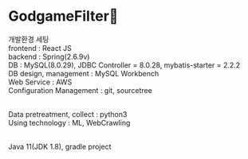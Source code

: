 # GodgameFilter🤪

개발환경 세팅
<br>frontend : React JS
<br>backend : Spring(2.6.9v)
<br>DB : MySQL(8.0.29), JDBC Controller = 8.0.28, mybatis-starter = 2.2.2
<br>DB design, management : MySQL Workbench
<br>Web Service : AWS
<br>Configuration Management : git, sourcetree

<br>Data pretreatment, collect : python3
<br>Using technology : ML, WebCrawling

<br>Java 11(JDK 1.8), gradle project
